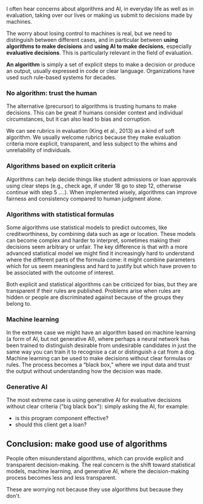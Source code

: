 
I often hear concerns about algorithms and AI, in everyday life as well as in evaluation, taking over our lives or making us submit to decisions made by machines. 

The worry about losing control to machines is real, but we need to distinguish between different cases, and in particular between **using algorithms to make decisions** and **using AI to make decisions**, especially **evaluative decisions**. This is particularly relevant in the field of evaluation.

**An algorithm** is simply a set of explicit steps to make a decision or produce an output, usually expressed in code or clear language. Organizations have used such rule-based systems for decades.
### No algorithm: trust the human

The alternative (precursor) to algorithms is trusting humans to make decisions. This can be great if humans consider context and individual circumstances, but it can also lead to bias and corruption.

We can see rubrics in evaluation (King et al., 2013) as a kind of soft algorithm. We usually welcome rubrics because they make evaluation criteria more explicit, transparent, and less subject to the whims and unreliability of individuals.

### Algorithms based on explicit criteria

Algorithms can help decide things like student admissions or loan approvals using clear steps (e.g., check age, if under 18 go to step 12, otherwise continue with step 5 ....). When implemented wisely, algorithms can improve fairness and consistency compared to human judgment alone.

### Algorithms with statistical formulas

Some algorithms use statistical models to predict outcomes, like creditworthiness, by combining data such as age or location. These models can become complex and harder to interpret, sometimes making their decisions seem arbitrary or unfair. The key difference is that with a more advanced statistical model we might find it increasingly hard to understand where the different parts of the formula come: it might combine parameters which for us seem meaningless and hard to justify but which have proven to be associated with the outcome of interest.

Both explicit and statistical algorithms can be criticized for bias, but they are transparent if their rules are published. Problems arise when rules are hidden or people are discriminated against because of the groups they belong to.

### Machine learning

In the extreme case we might have an algorithm based on machine learning (a form of AI, but not generative AI), where perhaps a neural network has been trained to distinguish desirable from undesirable candidates in just the same way you can train it to recognise a cat or distinguish a cat from a dog. Machine learning can be used to make decisions without clear formulas or rules. The process becomes a “black box,” where we input data and trust the output without understanding how the decision was made.

### Generative AI

The most extreme case is using generative AI for evaluative decisions without clear criteria ("big black box"): simply asking the AI, for example:
- is this program component effective?
- should this client get a loan?

## Conclusion: make good use of algorithms

People often misunderstand algorithms, which can provide explicit and transparent decision-making. The real concern is the shift toward statistical models, machine learning, and generative AI, where the decision-making process becomes less and less transparent. 

These are worrying not because they use algorithms but because they don't.
